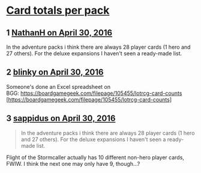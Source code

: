# [Card totals per pack](https://community.fantasyflightgames.com/topic/218737-card-totals-per-pack/)

## 1 [NathanH on April 30, 2016](https://community.fantasyflightgames.com/topic/218737-card-totals-per-pack/?do=findComment&comment=2194242)

In the adventure packs i think there are always 28 player cards (1 hero and 27 others). For the deluxe expansions I haven't seen a ready-made list.

## 2 [blinky on April 30, 2016](https://community.fantasyflightgames.com/topic/218737-card-totals-per-pack/?do=findComment&comment=2194247)

Someone's done an Excel spreadsheet on BGG: https://boardgamegeek.com/filepage/105455/lotrcg-card-counts [https://boardgamegeek.com/filepage/105455/lotrcg-card-counts]

## 3 [sappidus on April 30, 2016](https://community.fantasyflightgames.com/topic/218737-card-totals-per-pack/?do=findComment&comment=2194248)

> In the adventure packs i think there are always 28 player cards (1 hero and 27 others). For the deluxe expansions I haven't seen a ready-made list.

Flight of the Stormcaller actually has 10 different non-hero player cards, FWIW. I think the next one may only have 9, though...?

